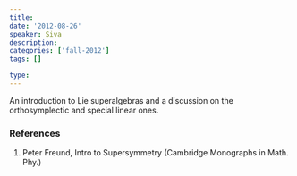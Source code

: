 ```yaml
---
title:
date: '2012-08-26'
speaker: Siva
description: 
categories: ['fall-2012']
tags: []

type: 
---
```


An introduction to Lie superalgebras and a discussion on the orthosymplectic and special linear ones. 

### References
1. Peter Freund, Intro to Supersymmetry (Cambridge Monographs in Math. Phy.)
